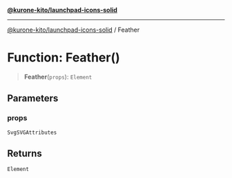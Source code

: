 [**@kurone-kito/launchpad-icons-solid**](../README.md)

***

[@kurone-kito/launchpad-icons-solid](../globals.md) / Feather

# Function: Feather()

> **Feather**(`props`): `Element`

## Parameters

### props

`SvgSVGAttributes`

## Returns

`Element`
